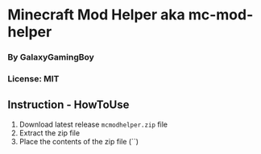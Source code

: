 # Minecraft Mod Helper aka mc-mod-helper

### By GalaxyGamingBoy

### License: MIT

## Instruction - HowToUse

1. Download latest release `mcmodhelper.zip` file
2. Extract the zip file
3. Place the contents of the zip file (``)
